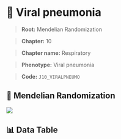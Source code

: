 # 🧪 Viral pneumonia

> **Root:** Mendelian Randomization

> **Chapter:** 10  

> **Chapter name:** Respiratory

> **Phenotype:** Viral pneumonia  

> **Code:** `J10_VIRALPNEUMO`

## 🧬 Mendelian Randomization  

<img src="/MR/Figures/Forward/J10_VIRALPNEUMO.png"/>

## 📊 Data Table

<CsvTableMRF src="/MR/Data/Forward/J10_VIRALPNEUMO.csv"/>
